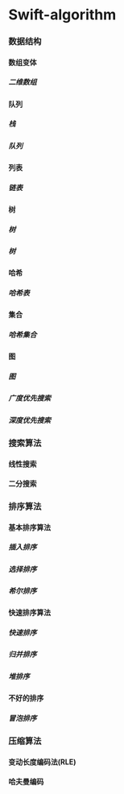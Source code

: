 # Swift-algorithm

### 数据结构

#### 数组变体
##### 二维数组
#### 队列
##### 栈
##### 队列
#### 列表
##### 链表
#### 树
##### 树
##### 树
#### 哈希
##### 哈希表
#### 集合
##### 哈希集合
#### 图
##### 图
##### 广度优先搜索
##### 深度优先搜索

### 搜索算法

#### 线性搜索
#### 二分搜索

### 排序算法

#### 基本排序算法

##### 插入排序
##### 选择排序
##### 希尔排序

#### 快速排序算法

##### 快速排序
##### 归并排序
##### 堆排序

#### 不好的排序

##### 冒泡排序


### 压缩算法

#### 变动长度编码法(RLE)
#### 哈夫曼编码
